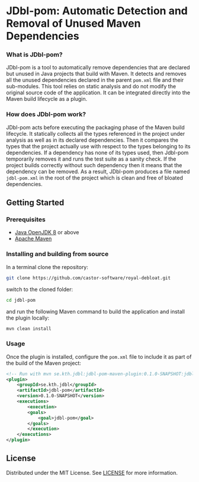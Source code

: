 # JDbl-pom: Automatic Detection and Removal of Unused Maven Dependencies

### What is JDbl-pom?

JDbl-pom is a tool to automatically remove dependencies that are declared but unused in Java projects that build with Maven. It detects and removes all the unused dependencies declared in the parent `pom.xml` file and their sub-modules. This tool relies on static analysis and do not modify the original source code of the application. It can be integrated directly into the Maven build lifecycle as a plugin.

### How does JDbl-pom work?

JDbl-pom acts before executing the packaging phase of the Maven build lifecycle. It statically collects all the types referenced in the project under analysis as well as in its declared dependencies. Then it compares the types that the project actually use with respect to the types belonging to its dependencies. If a dependency has none of its types used, then Jdbl-pom temporarily removes it and runs the test suite as a sanity check. If the project builds correctly without such dependency then it means that the dependency can be removed. As a result, JDbl-pom produces a file named `jdbl-pom.xml` in the root of the project which is clean and free of bloated dependencies.

## Getting Started

### Prerequisites

- [Java OpenJDK 8](https://openjdk.java.net) or above
- [Apache Maven](https://maven.apache.org/)

### Installing and building from source

In a terminal clone the repository:

```bash
git clone https://github.com/castor-software/royal-debloat.git
```
switch to the cloned folder:

```bash
cd jdbl-pom
```
and run the following Maven command to build the application and install the plugin locally:

```bash
mvn clean install
```
### Usage

Once the plugin is installed, configure the `pom.xml` file to include it as part of the build of the Maven project:

```xml
<!-- Run with mvn se.kth.jdbl:jdbl-pom-maven-plugin:0.1.0-SNAPSHOT:jdbl-pom -->
<plugin>
    <groupId>se.kth.jdbl</groupId>
    <artifactId>jdbl-pom</artifactId>
    <version>0.1.0-SNAPSHOT</version>
    <executions>
        <execution>
        <goals>
            <goal>jdbl-pom</goal>
        </goals>
        </execution>
    </executions>
</plugin>
```

## License

Distributed under the MIT License. See [LICENSE](https://github.com/castor-software/royal-debloat/blob/master/LICENSE) for more information.


